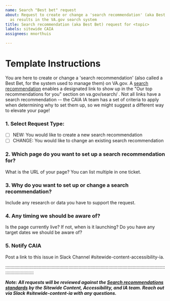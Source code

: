 ```yaml
---
name: Search "Best bet" request
about: Request to create or change a 'search recommendation' (aka Best Bets) shown
  as results in the VA.gov search system
title: Search recommendation (aka Best Bet) request for <topic>
labels: sitewide CAIA
assignees: mnorthuis

---
```


# Template Instructions
You are here to create or change a 'search recommendation' (also called a Best Bet, for the system used to manage them) on VA.gov. A [search recommendation](https://github.com/department-of-veterans-affairs/va.gov-team/blob/master/products/information-architecture/standards/search-best-bets.md) enables a designated link to show up in the "Our top recommendations for you" section on va.gov/search/ . Not all links have a search recommendation -- the CAIA IA team has a set of criteria to apply when determining why to set them up, so we might suggest a different way to elevate your page! 

### 1. Select Request Type:

- [ ] NEW: You would like to create a new search recommendation
- [ ] CHANGE: You would like to change an existing search recommendation

### 2. Which page do you want to set up a search recommendation for?
What is the URL of your page? You can list multiple in one ticket.


### 3. Why do you want to set up or change a search recommendation?
Include any research or data you have to support the request. 


### 4. Any timing we should be aware of?
 Is the page currently live? If not, when is it launching? Do you have any target dates we should be aware of?

### 5. Notify CAIA
Post a link to this issue in Slack Channel #sitewide-content-accessibility-ia. 



 

::::::::::::::::::::::::::::::::::::::::::::::::::::::::::::::::::::::::::::::::::::::::::::::::::::::::::::::::::::::::::::::::::::::::::::::::::

***Note: All requests will be reviewed against the [Search recommendations standards](https://github.com/department-of-veterans-affairs/va.gov-team/blob/master/products/information-architecture/standards/search-best-bets.md) by the Sitewide Content, Accessibility, and IA team. Reach out via Slack #sitewide-content-ia with any questions.***
